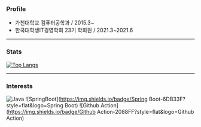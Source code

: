 ### Profile
- 가천대학교 컴퓨터공학과 / 2015.3~
- 한국대학생IT경영학회 23기 학회원 / 2021.3~2021.6

***

### Stats
[![Top Langs](https://github-readme-stats.vercel.app/api/top-langs/?username=skehdxhd96&layout=compact&hide=css)](https://github.com/anuraghazra/github-readme-stats)

***

### Interests
![Java](https://img.shields.io/badge/Java-007396?style=flat&logo=Java)
![SpringBoot](https://img.shields.io/badge/Spring Boot-6DB33F?style=flat&logo=Spring Boot)
![Github Action](https://img.shields.io/badge/Github Action-2088FF?style=flat&logo=Github Action)

<!--
**skehdxhd96/skehdxhd96** is a ✨ _special_ ✨ repository because its `README.md` (this file) appears on your GitHub profile.

Here are some ideas to get you started:

- 🔭 I’m currently working on ...
- 🌱 I’m currently learning ...
- 👯 I’m looking to collaborate on ...
- 🤔 I’m looking for help with ...
- 💬 Ask me about ...
- 📫 How to reach me: ...
- 😄 Pronouns: ...
- ⚡ Fun fact: ...
-->
